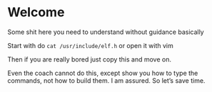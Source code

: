 # Welcome

Some shit here you need to understand without guidance basically

Start with do `cat /usr/include/elf.h` or open it with vim

Then if you are really bored just copy this and move on.

Even the coach cannot do this, except show you how to type the commands, not how to build them. I am assured. So let’s save time.

